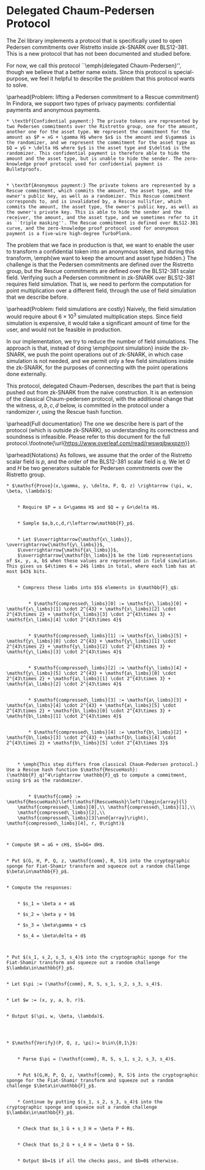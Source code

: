 # Delegated Chaum-Pedersen Protocol

The Zei library implements a protocol that is specifically used to open Pedersen commitments over Ristretto inside zk-SNARK over BLS12-381. This is a new protocol that has not been documented and studied before.


For now, we call this protocol ``\emph{delegated Chaum-Pedersen}'', though we believe that a better name exists. Since this protocol is special-purpose, we feel it helpful to describe the problem that this protocol wants to solve.


\parhead{Problem: lifting a Pedersen commitment to a Rescue commitment} In Findora, we support two types of privacy payments: confidential payments and anonymous payments.

    * \textbf{Confidential payment:} The private tokens are represented by two Pedersen commitments over the Ristretto group, one for the amount, another one for the asset type. We represent the commitment for the amount as $P = xG + \gamma H$ where $x$ is the amount and $\gamma$ is the randomizer, and we represent the commitment for the asset type as $Q = yG + \delta H$ where $y$ is the asset type and $\delta$ is the randomizer. This confidential payment is therefore able to hide the amount and the asset type, but is unable to hide the sender. The zero-knowledge proof protocol used for confidential payment is Bulletproofs.
    
     
    * \textbf{Anonymous payment:} The private tokens are represented by a Rescue commitment, which commits the amount, the asset type, and the owner's public key, as well as a randomizer. This Rescue commitment corresponds to, and is invalidated by, a Rescue nullifier, which commits the amount, the asset type, the owner's public key, as well as the owner's private key. This is able to hide the sender and the receiver, the amount, and the asset type, and we sometimes refer to it as ``triple masking''. The Rescue commitment is defined over BLS12-381 curve, and the zero-knowledge proof protocol used for anonymous payment is a five-wire high-degree TurboPlonk.



The problem that we face in production is that, we want to enable the user to transform a confidential token into an anonymous token, and during this transform, \emph{we want to keep the amount and asset type hidden.} The challenge is that the Pedersen commitments are defined over the Ristretto group, but the Rescue commitments are defined over the BLS12-381 scalar field. Verifying such a Pedersen commitment in zk-SNARK over BLS12-381 requires field simulation. That is, we need to perform the computation for point multiplication over a different field, through the use of field simulation that we describe before. 


\parhead{Problem: field simulations are costly} Naively, the field simulation would require about $6\times 10^3$ simulated multiplication steps. Since field simulation is expensive, it would take a significant amount of time for the user, and would not be feasible in production. 


In our implementation, we try to reduce the number of field simulations. The approach is that, instead of doing \emph{point simulation} inside the zk-SNARK, we push the point operations out of zk-SNARK, in which case simulation is not needed, and we permit only a few field simulations inside the zk-SNARK, for the purposes of connecting with the point operations done externally.


This protocol, delegated Chaum-Pedersen, describes the part that is being pushed out from zk-SNARK from the naive construction. It is an extension of the classical Chaum-pedersen protocol, with the additional change that the witness, $a, b, c, d$ below, is committed in the protocol under a randomizer $r$, using the Rescue hash function. 


\parhead{Full documentation} The one we describe here is part of the protocol (which is outside zk-SNARK), so understanding its correctness and soundness is infeasible. Please refer to this document for the full protocol.\footnote{\url{https://www.overleaf.com/read/rwswqjbwxpzm}}


\parhead{Notations} As follows, we assume that the order of the Ristretto scalar field is $p$, and the order of the BLS12-381 scalar field is $q$. We let $G$ and $H$ be two generators suitable for Pedersen commitments over the Ristretto group.


    * $\mathsf{Prove}(x,\gamma, y, \delta, P, Q, z) \rightarrow (\pi, w, \beta, \lambda)$:
    
    
        * Require $P = x G+\gamma H$ and $Q = y G+\delta H$.
    
        
        * Sample $a,b,c,d,r\leftarrow\mathbb{F}_p$.
        
        
        * Let $\overrightarrow{\mathsf{x\_limbs}}, \overrightarrow{\mathsf{y\_limbs}}$,
        $\overrightarrow{\mathsf{a\_limbs}}$,
        $\overrightarrow{\mathsf{b\_limbs}}$ be the limb representations of $x, y, a, b$ when these values are represented in field simulation. This gives us $4\times 6 = 24$ limbs in total, where each limb has at most $43$ bits. 
        
        
        * Compress these limbs into $5$ elements in $\mathbb{F}_q$:
        
        
            * $\mathsf{compressed\_limbs}[0] := \mathsf{x\_limbs}[0] + \mathsf{x\_limbs}[1] \cdot 2^{43} + \mathsf{x\_limbs}[2] \cdot 2^{43\times 2} + \mathsf{x\_limbs}[3] \cdot 2^{43\times 3} + \mathsf{x\_limbs}[4] \cdot 2^{43\times 4}$
            
            
            * $\mathsf{compressed\_limbs}[1] := \mathsf{x\_limbs}[5] + \mathsf{y\_limbs}[0] \cdot 2^{43} + \mathsf{y\_limbs}[1] \cdot 2^{43\times 2} + \mathsf{y\_limbs}[2] \cdot 2^{43\times 3} + \mathsf{y\_limbs}[3] \cdot 2^{43\times 4}$
            
            
            * $\mathsf{compressed\_limbs}[2] := \mathsf{y\_limbs}[4] + \mathsf{y\_limbs}[5] \cdot 2^{43} + \mathsf{a\_limbs}[0] \cdot 2^{43\times 2} + \mathsf{a\_limbs}[1] \cdot 2^{43\times 3} + \mathsf{a\_limbs}[2] \cdot 2^{43\times 4}$
            
            
            * $\mathsf{compressed\_limbs}[3] := \mathsf{a\_limbs}[3] + \mathsf{a\_limbs}[4] \cdot 2^{43} + \mathsf{a\_limbs}[5] \cdot 2^{43\times 2} + \mathsf{b\_limbs}[0] \cdot 2^{43\times 3} + \mathsf{b\_limbs}[1] \cdot 2^{43\times 4}$
            
            
            * $\mathsf{compressed\_limbs}[4] := \mathsf{b\_limbs}[2] + \mathsf{b\_limbs}[3] \cdot 2^{43} + \mathsf{b\_limbs}[4] \cdot 2^{43\times 2} + \mathsf{b\_limbs}[5] \cdot 2^{43\times 3}$
        
        
        
        * \emph{This step differs from classical Chaum-Pedersen protocol.} Use a Rescue hash function $\mathsf{RescueHash}: (\mathbb{F}_q)^4\rightarrow \mathbb{F}_q$ to compute a commitment, using $r$ as the randomizer.
        
        
            * $\mathsf{comm} := \mathsf{RescueHash}\left(\mathsf{RescueHash}\left(\begin{array}{l}
        \mathsf{compressed\_limbs}[0],\\ \mathsf{compressed\_limbs}[1],\\
        \mathsf{compressed\_limbs}[2],\\
        \mathsf{compressed\_limbs}[3]\end{array}\right), \mathsf{compressed\_limbs}[4], r, 0\right)$
        
    
    
    * Compute $R = aG + cH$, $S=bG+ dH$.
    
    
    * Put $(G, H, P, Q, z, \mathsf{comm}, R, S)$ into the cryptographic sponge for Fiat-Shamir transform and squeeze out a random challenge $\beta\in\mathbb{F}_p$.
    
    
    * Compute the responses:
    
    
        * $s_1 = \beta x + a$
        
        * $s_2 = \beta y + b$
        
        * $s_3 = \beta\gamma + c$
        
        * $s_4 = \beta\delta + d$
    
    
    
    * Put $(s_1, s_2, s_3, s_4)$ into the cryptographic sponge for the Fiat-Shamir transform and squeeze out a random challenge $\lambda\in\mathbb{F}_p$. 
    
    
    * Let $\pi := (\mathsf{comm}, R, S, s_1, s_2, s_3, s_4)$.
    
    
    * Let $w := (x, y, a, b, r)$.
    
    
    * Output $(\pi, w, \beta, \lambda)$.
    
    
    
    
    * $\mathsf{Verify}(P, Q, z, \pi):= b\in\{0,1\}$:
    
    
        * Parse $\pi = (\mathsf{comm}, R, S, s_1, s_2, s_3, s_4)$.
    
        
        * Put $(G,H, P, Q, z, \mathsf{comm}, R, S)$ into the cryptographic sponge for the Fiat-Shamir transform and squeeze out a random challenge $\beta\in\mathbb{F}_p$.
        
        
        * Continue by putting $(s_1, s_2, s_3, s_4)$ into the cryptographic sponge and squeeze out a random challenge $\lambda\in\mathbb{F}_p$.
        
        
        * Check that $s_1 G + s_3 H = \beta P + R$.
        
        
        * Check that $s_2 G + s_4 H = \beta Q + S$.
        
        
        * Output $b=1$ if all the checks pass, and $b=0$ otherwise. 
    
